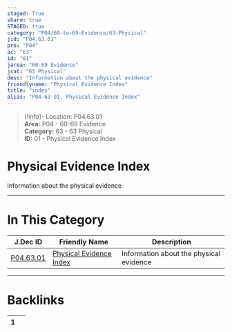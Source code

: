 ```yaml
---  
staged: True  
share: true  
STAGED: true  
category: "P04/60-to-69-Evidence/63-Physical"  
jid: "P04.63.01"  
pro: "P04"  
ac: "63"  
id: "01"  
jarea: "60-69 Evidence"  
jcat: "63 Physical"  
desc: "Information about the physical evidence"  
friendlyname: "Physical Evidence Index"  
title: "index"  
alias: "P04-63-01, Physical Evidence Index"  
---  
```

>[!info]- Location: P04.63.01  
>**Area:** P04 - 60-69 Evidence  
>**Category:** 63 - 63 Physical  
>**ID:** 01 - Physical Evidence Index  
  
# Physical Evidence Index  
  
Information about the physical evidence  
   
  
  
---  
# In This Category  
  
| J.Dec ID                                                                             | Friendly Name                                                                                      | Description                             |  
| ------------------------------------------------------------------------------------ | -------------------------------------------------------------------------------------------------- | --------------------------------------- |  
| [P04.63.01](index.md) | [Physical Evidence Index](index.md) | Information about the physical evidence |  
  
  
---  
# Backlinks  
<div><table class="dataview table-view-table"><thead class="table-view-thead"><tr class="table-view-tr-header"><th class="table-view-th"><span></span><span class="dataview small-text">1</span></th><th class="table-view-th"><span></span></th></tr></thead><tbody class="table-view-tbody"></tbody></table></div>